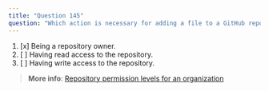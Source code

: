 ```yaml
---
title: "Question 145"
question: "Which action is necessary for adding a file to a GitHub repository?"
---
```



1. [x] Being a repository owner.
1. [ ] Having read access to the repository.
1. [ ] Having write access to the repository.

> **More info**: [Repository permission levels for an organization](https://docs.github.com/en/organizations/managing-access-to-your-organizations-repositories/repository-permission-levels-for-an-organization)
